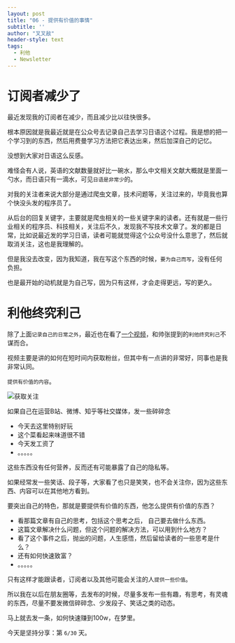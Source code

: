 ```yaml
---
layout: post
title: "06 - 提供有价值的事情"
subtitle: ''
author: "叉叉敌"
header-style: text
tags:
  - 利他
  - Newsletter
---
```



# 订阅者减少了


最近发现我的订阅者在减少，而且减少比以往快很多。

根本原因就是我最近就是在公众号去记录自己去学习日语这个过程。我是想的把一个学习到的东西，然后用费曼学习方法把它表达出来，然后加深自己的记忆。

没想到大家对日语这么反感。

难怪会有人说，英语的文献数量就好比一碗水，那么中文相关文献大概就是里面一勺水，而日语只有一滴水，可见`日语是非常少`的。


对我的关注者来说大部分是通过爬虫文章，技术问题等，关注过来的，毕竟我也算个快没头发的程序员了。

从后台的回复关键字，主要就是爬虫相关的一些关键字来的读者。还有就是一些行业相关的程序员、科技相关，关注后不久，发现我不写技术文章了。发的都是日常，比如说最近发的学习日语，读者可能就觉得这个公众号没什么意思了，然后就取消关注，这也是我理解的。

但是我没去改变，因为我知道，我在写这个东西的时候，`要为自己而写`，没有任何负担。

也是最开始的动机就是为自己写，因为只有这样，才会走得更远，写的更久。


# 利他终究利己



除了上面`记录自己的日常之外`，最近也在看了[一个视频](https://www.youtube.com/watch?v=8Oi2Z3F69SQ)，和帅张提到的`利他终究利己`不谋而合。

视频主要是讲的如何在短时间内获取粉丝，但其中有一点讲的非常好，同事也是我非常认同。

`提供有价值的内容`。

![获取关注](https://gitee.com/chasays/mdPic/raw/master/uPic/3aRG2v.png)


如果自己在运营B站、微博、知乎等社交媒体，发一些碎碎念

- 今天去这里特别好玩
- 这个菜看起来味道很不错
- 今天发工资了
- 。。。。。

这些东西没有任何营养，反而还有可能暴露了自己的隐私等。

如果经常发一些笑话、段子等，大家看了也只是笑笑，也不会关注你，因为这些东西、内容可以在其他地方看到。

要突出自己的特色，那就是要提供有价值的东西，他怎么提供有价值的东西？

- 看那篇文章有自己的思考，包括这个思考之后， 自己要去做什么东西。
- 这篇文章解决什么问题，但这个问题的解决方法，可以用到什么地方？
- 看了这个事件之后，抛出的问题，人生感悟，然后留给读者的一些思考是什么？
- 还有如何快速致富？
- 。。。。。

只有这样才能跟读者，订阅者以及其他可能会关注的人`提供一些价值`。

所以我在以后在朋友圈等，去发布的时候，尽量多发布一些有趣，有思考，有灵魂的东西，尽量不要发微信碎碎念、少发段子、笑话之类的动态。

马上就去发一条，如何快速赚到100w，在梦里。



今天是坚持分享：第 `6/30` 天。

